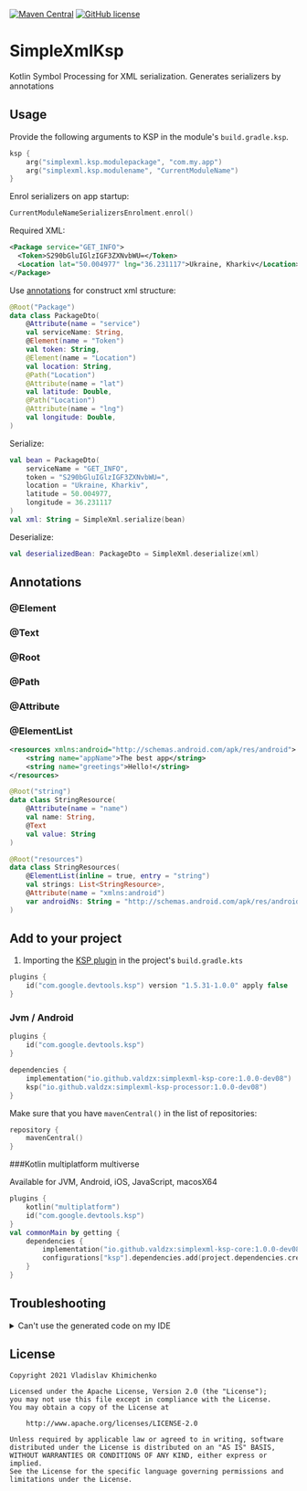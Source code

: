 [![Maven Central](https://img.shields.io/maven-central/v/io.github.valdzx/simplexml-ksp-core.svg)](https://search.maven.org/#search%7Cga%7C1%7Cg%3A%22io.github.valdzx%22)
[![GitHub license](https://img.shields.io/badge/license-Apache%20License%202.0-blue.svg?style=flat)](https://www.apache.org/licenses/LICENSE-2.0)

# SimpleXmlKsp

Kotlin Symbol Processing for XML serialization. Generates serializers by annotations

## Usage

Provide the following arguments to KSP in the module's `build.gradle.ksp`.

```kotlin
ksp {
    arg("simplexml.ksp.modulepackage", "com.my.app")
    arg("simplexml.ksp.modulename", "CurrentModuleName")
}
```

Enrol serializers on app startup:

```kotlin
CurrentModuleNameSerializersEnrolment.enrol()
```

Required XML:

```xml
<Package service="GET_INFO">
  <Token>S290bGluIGlzIGF3ZXNvbWU=</Token>
  <Location lat="50.004977" lng="36.231117">Ukraine, Kharkiv</Location>
</Package>
```

Use [annotations](#annotations) for construct xml structure:

```kotlin
@Root("Package")
data class PackageDto(
    @Attribute(name = "service")
    val serviceName: String,
    @Element(name = "Token")
    val token: String,
    @Element(name = "Location")
    val location: String,
    @Path("Location")
    @Attribute(name = "lat")
    val latitude: Double,
    @Path("Location")
    @Attribute(name = "lng")
    val longitude: Double,
)
```

Serialize:

```kotlin
val bean = PackageDto(
    serviceName = "GET_INFO",
    token = "S290bGluIGlzIGF3ZXNvbWU=",
    location = "Ukraine, Kharkiv",
    latitude = 50.004977,
    longitude = 36.231117
)
val xml: String = SimpleXml.serialize(bean)
```

Deserialize:

```kotlin
val deserializedBean: PackageDto = SimpleXml.deserialize(xml)
```

## Annotations

### @Element

### @Text

### @Root

### @Path

### @Attribute

### @ElementList

```xml
<resources xmlns:android="http://schemas.android.com/apk/res/android">
    <string name="appName">The best app</string>
    <string name="greetings">Hello!</string>
</resources>
```

```kotlin
@Root("string")
data class StringResource(
    @Attribute(name = "name")
    val name: String,
    @Text
    val value: String
)

@Root("resources")
data class StringResources(
    @ElementList(inline = true, entry = "string")
    val strings: List<StringResource>,
    @Attribute(name = "xmlns:android")
    var androidNs: String = "http://schemas.android.com/apk/res/android"
)
```

## Add to your project

1. Importing
   the [KSP plugin](https://github.com/google/ksp/blob/main/docs/quickstart.md#use-your-own-processor-in-a-project) in
   the project's `build.gradle.kts`

```kotlin
plugins {
    id("com.google.devtools.ksp") version "1.5.31-1.0.0" apply false
}
```

### Jvm / Android

```kotlin
plugins {
    id("com.google.devtools.ksp")
}

dependencies {
    implementation("io.github.valdzx:simplexml-ksp-core:1.0.0-dev08")
    ksp("io.github.valdzx:simplexml-ksp-processor:1.0.0-dev08")
}
```

Make sure that you have `mavenCentral()` in the list of repositories:

```kotlin
repository {
    mavenCentral()
}
```

###Kotlin multiplatform multiverse

Available for JVM, Android, iOS, JavaScript, macosX64

```kotlin
plugins {
    kotlin("multiplatform")
    id("com.google.devtools.ksp")
}
val commonMain by getting {
    dependencies {
        implementation("io.github.valdzx:simplexml-ksp-core:1.0.0-dev08")
        configurations["ksp"].dependencies.add(project.dependencies.create("io.github.valdzx:simplexml-ksp-processor:1.0.0-dev08"))
    }
}
```

## Troubleshooting

<details><summary>Can't use the generated code on my IDE</summary>

You should set manually the source sets of the generated files, like
described [here](https://github.com/google/ksp/issues/37).

###Kotlin multiplatform multiverse:
```kotlin
kotlin {
   ...
   sourceSets.all {
      kotlin.srcDir("build/generated/ksp/$name/kotlin")
   }
}
```

###Android:
```kotlin
applicationVariants.all {
   val variantName = name
   sourceSets {
      getByName("main") {
          java.srcDir(File("build/generated/ksp/$variantName/kotlin"))
      }
   }
}
```

</details>

## License

```
Copyright 2021 Vladislav Khimichenko

Licensed under the Apache License, Version 2.0 (the "License");
you may not use this file except in compliance with the License.
You may obtain a copy of the License at

    http://www.apache.org/licenses/LICENSE-2.0

Unless required by applicable law or agreed to in writing, software
distributed under the License is distributed on an "AS IS" BASIS,
WITHOUT WARRANTIES OR CONDITIONS OF ANY KIND, either express or implied.
See the License for the specific language governing permissions and
limitations under the License.
```